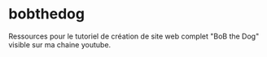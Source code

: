 # bobthedog

Ressources pour le tutoriel de création de site web complet "BoB the Dog" visible sur ma chaine youtube. 
